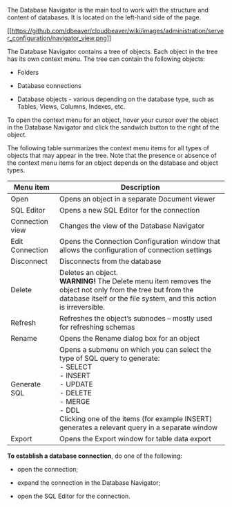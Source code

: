The Database Navigator is the main tool to work with the structure and content of databases. It is located on the left-hand side of the page.

[[https://github.com/dbeaver/cloudbeaver/wiki/images/administration/server_configuration/navigator_view.png]]

The Database Navigator contains a tree of objects. Each object in the tree has its own context menu. The tree can contain the following objects:

-   Folders 

-   Database connections

-   Database objects - various depending on the database type, such as Tables, Views, Columns, Indexes, etc.

To open the context menu for an object, hover your cursor over the object in the Database Navigator and click the sandwich button to the right of the object.

The following table summarizes the context menu items for all types of objects that may appear in the tree. Note that the presence or absence of the context menu items for an object depends on the database and object types.

| Menu item       | Description                                                                                                                                                                                                                |
|-----------------|----------------------------------------------------------------------------------------------------------------------------------------------------------------------------------------------------------------------------|
| Open            | Opens an object in a separate Document viewer                                                                                                                                                                              |
| SQL Editor      | Opens a new SQL Editor for the connection                                                                                                                                                                                  |
| Connection view | Changes the view of the Database Navigator                                                                                                                                                                                   |
| Edit Connection | Opens the Connection Configuration window that allows the configuration of connection settings                                                                                                                                      |
| Disconnect      | Disconnects from the database                                                                                                                                                                                              |
| Delete          | Deletes an object.<br/> **WARNING!** The Delete menu item removes the object not only from the tree but from the database itself or the file system, and this action is irreversible.                              |
| Refresh         | Refreshes the object’s subnodes – mostly used for refreshing schemas                                                                                                                                                           |
| Rename          | Opens the Rename dialog box for an object                                                                                                                                                                                  |
| Generate SQL    | Opens a submenu on which you can select the type of SQL query to generate:<br/>- SELECT<br/>- INSERT<br/>- UPDATE<br/>- DELETE<br/>- MERGE<br/>- DDL<br/> Clicking one of the items (for example INSERT) generates a relevant query in a separate window |
| Export          | Opens the Export window for table data export                                                                                                                                                                              |

**To establish a database connection**, do one of the following:

- open the connection;

- expand the connection in the Database Navigator;

- open the SQL Editor for the connection.